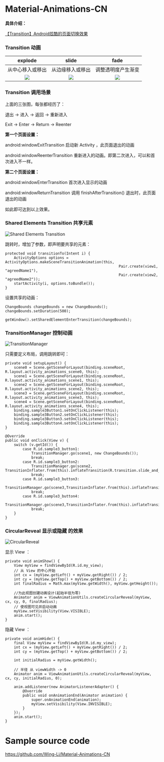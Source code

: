 # Material-Animations-CN

**具体介绍：**

[【Transition】Android炫酷的页面切换效果](http://www.jianshu.com/p/a43daa1e3d6e)

### Transition 动画

| explode | slide | fade |
|:------:|:------:|:------:|
|从中心移入或移出|从边缘移入或移出|调整透明度产生渐变|
|![](https://github.com/Wing-Li/Material-Animations-CN/blob/master/img/Explode.gif)|![](https://github.com/Wing-Li/Material-Animations-CN/blob/master/img/Slide.gif)|![](https://github.com/Wing-Li/Material-Animations-CN/blob/master/img/Fade.gif)|

### Transition 调用场景

上面的三张图，每张都经历了：

退出 -> 进入  -> 返回   -> 重新进入

Exit -> Enter -> Return -> Reenter

**第一个页面设置：**

android:windowExitTransition      启动新 Activity ，此页面退出的动画

android:windowReenterTransition   重新进入的动画。即第二次进入，可以和首次进入不一样。

**第二个页面设置：**

android:windowEnterTransition     首次进入显示的动画

android:windowReturnTransition    调用 finishAfterTransition() 退出时，此页面退出的动画

如此即可达到以上效果。

### Shared Elements Transition 共享元素

![Shared Elements Transition](https://github.com/Wing-Li/Material-Animations-CN/blob/master/img/SharedElements.gif)

跳转时，增加了参数，即声明要共享的元素：

    protected void transitionTo(Intent i) {
        ActivityOptions options = ActivityOptions.makeSceneTransitionAnimation(this,
                                                        Pair.create(view1, "agreedName1"),
                                                        Pair.create(view2, "agreedName2"));
        startActivity(i, options.toBundle());
    }

设置共享的动画：

    ChangeBounds changeBounds = new ChangeBounds();
    changeBounds.setDuration(500);

    getWindow().setSharedElementEnterTransition(changeBounds);

### TransitionManager 控制动画

![TransitionManager](https://github.com/Wing-Li/Material-Animations-CN/blob/master/img/TransitionManager.gif)

只需要定义布局，调用跳转即可：

    private void setupLayout() {
        scene0 = Scene.getSceneForLayout(binding.sceneRoot, R.layout.activity_animations_scene0, this);
        scene1 = Scene.getSceneForLayout(binding.sceneRoot, R.layout.activity_animations_scene1, this);
        scene2 = Scene.getSceneForLayout(binding.sceneRoot, R.layout.activity_animations_scene2, this);
        scene3 = Scene.getSceneForLayout(binding.sceneRoot, R.layout.activity_animations_scene3, this);
        scene4 = Scene.getSceneForLayout(binding.sceneRoot, R.layout.activity_animations_scene4, this);
        binding.sample3Button1.setOnClickListener(this);
        binding.sample3Button2.setOnClickListener(this);
        binding.sample3Button3.setOnClickListener(this);
        binding.sample3Button4.setOnClickListener(this);
    }

    @Override
    public void onClick(View v) {
        switch (v.getId()) {
            case R.id.sample3_button1:
                TransitionManager.go(scene1, new ChangeBounds());
                break;
            case R.id.sample3_button2:
                TransitionManager.go(scene2, TransitionInflater.from(this).inflateTransition(R.transition.slide_and_changebounds));
                break;
            case R.id.sample3_button3:
                TransitionManager.go(scene3,TransitionInflater.from(this).inflateTransition(R.transition.slide_and_changebounds_sequential));
                break;
            case R.id.sample3_button4:
                TransitionManager.go(scene3,TransitionInflater.from(this).inflateTransition(R.transition.slide_and_changebounds_sequential_with_interpolators));
                break;
        }
    }

### CircularReveal 显示或隐藏 的效果

![CircularReveal](https://github.com/Wing-Li/Material-Animations-CN/blob/master/img/CircularReveal.gif)

显示 View ：

    private void animShow() {
        View myView = findViewById(R.id.my_view);
        // 从 View 的中心开始
        int cx = (myView.getLeft() + myView.getRight()) / 2;
        int cy = (myView.getTop() + myView.getBottom()) / 2;
        int finalRadius = Math.max(myView.getWidth(), myView.getHeight());

        //为此视图创建动画设计(起始半径为零)
        Animator anim = ViewAnimationUtils.createCircularReveal(myView, cx, cy, 0, finalRadius);
        // 使视图可见并启动动画
        myView.setVisibility(View.VISIBLE);
        anim.start();
    }

隐藏 View ：

    private void animHide() {
        final View myView = findViewById(R.id.my_view);
        int cx = (myView.getLeft() + myView.getRight()) / 2;
        int cy = (myView.getTop() + myView.getBottom()) / 2;

        int initialRadius = myView.getWidth();

        // 半径 从 viewWidth -> 0
        Animator anim = ViewAnimationUtils.createCircularReveal(myView, cx, cy, initialRadius, 0);

        anim.addListener(new AnimatorListenerAdapter() {
            @Override
            public void onAnimationEnd(Animator animation) {
                super.onAnimationEnd(animation);
                myView.setVisibility(View.INVISIBLE);
            }
        });
        anim.start();
    }


# Sample source code

https://github.com/Wing-Li/Material-Animations-CN